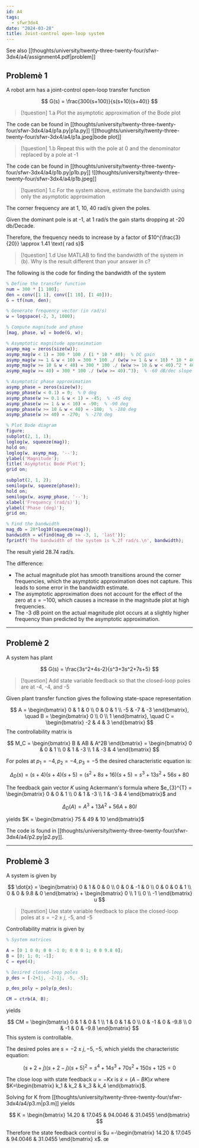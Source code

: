 ```yaml
---
id: A4
tags:
  - sfwr3dx4
date: "2024-03-28"
title: Joint-control open-loop system
---
```


See also [[thoughts/university/twenty-three-twenty-four/sfwr-3dx4/a4/assignment4.pdf|problem]]

## Problemè 1

A robot arm has a joint-control open-loop transfer function

$$
G(s) = \frac{300(s+100)}{s(s+10)(s+40)}
$$

> [!question] 1.a
> Plot the asymptotic approximation of the Bode plot

The code can be found in [[thoughts/university/twenty-three-twenty-four/sfwr-3dx4/a4/p1a.py|p1a.py]]
![[thoughts/university/twenty-three-twenty-four/sfwr-3dx4/a4/p1a.jpeg|bode plot]]

> [!question] 1.b
> Repeat this with the pole at 0 and the denominator replaced by a pole at -1

The code can be found in [[thoughts/university/twenty-three-twenty-four/sfwr-3dx4/a4/p1b.py|p1b.py]]
![[thoughts/university/twenty-three-twenty-four/sfwr-3dx4/a4/p1b.jpeg]]

> [!question] 1.c
> For the system above, estimate the bandwidth using only the asymptotic approximation

The corner frequency are at 1, 10, 40 rad/s given the poles.

Given the dominant pole is at -1, at 1 rad/s the gain starts dropping at -20 db/Decade.

Therefore, the frequency needs to increase by a factor of $10^{\frac{3}{20}} \approx 1.41 \text{ rad s}$

> [!question] 1.d
> Use MATLAB to find the bandwidth of the system in (b). Why is the result different than your answer in c?

The following is the code for finding the bandwidth of the system

```matlab
% Define the transfer function
num = 300 * [1 100];
den = conv([1 1], conv([1 10], [1 40]));
G = tf(num, den);

% Generate frequency vector (in rad/s)
w = logspace(-2, 3, 1000);

% Compute magnitude and phase
[mag, phase, w] = bode(G, w);

% Asymptotic magnitude approximation
asymp_mag = zeros(size(w));
asymp_mag(w < 1) = 300 * 100 / (1 * 10 * 40);  % DC gain
asymp_mag(w >= 1 & w < 10) = 300 * 100 ./ (w(w >= 1 & w < 10) * 10 * 40);  % -20 dB/dec slope
asymp_mag(w >= 10 & w < 40) = 300 * 100 ./ (w(w >= 10 & w < 40).^2 * 40);  % -40 dB/dec slope
asymp_mag(w >= 40) = 300 * 100 ./ (w(w >= 40).^3);  % -60 dB/dec slope

% Asymptotic phase approximation
asymp_phase = zeros(size(w));
asymp_phase(w < 0.1) = 0;  % 0 deg
asymp_phase(w >= 0.1 & w < 1) = -45;  % -45 deg
asymp_phase(w >= 1 & w < 10) = -90;  % -90 deg
asymp_phase(w >= 10 & w < 40) = -180;  % -180 deg
asymp_phase(w >= 40) = -270;  % -270 deg

% Plot Bode diagram
figure;
subplot(2, 1, 1);
loglog(w, squeeze(mag));
hold on;
loglog(w, asymp_mag, '--');
ylabel('Magnitude');
title('Asymptotic Bode Plot');
grid on;

subplot(2, 1, 2);
semilogx(w, squeeze(phase));
hold on;
semilogx(w, asymp_phase, '--');
xlabel('Frequency (rad/s)');
ylabel('Phase (deg)');
grid on;

% Find the bandwidth
mag_db = 20*log10(squeeze(mag));
bandwidth = w(find(mag_db >= -3, 1, 'last'));
fprintf('The bandwidth of the system is %.2f rad/s.\n', bandwidth);
```

The result yield 28.74 rad/s.

The difference:
- The actual magnitude plot has smooth transitions around the corner frequencies, which the asymptotic approximation does not capture. This leads to some error in the bandwidth estimate.
- The asymptotic approximation does not account for the effect of the zero at $s=-100$, which causes a increase in the magnitude plot at high frequencies.
- The -3 dB point on the actual magnitude plot occurs at a slightly higher frequency than predicted by the asymptotic approximation.
---
## Problemè 2

A system has plant

$$
G(s) = \frac{3s^2+4s-2}{s^3+3s^2+7s+5}
$$

> [!question]
> Add state variable feedback so that the closed-loop poles are at -4, -4, and -5

Given plant transfer function gives the following state-space representation

$$
A = \begin{bmatrix} 0 & 1 & 0 \\ 0 & 0 & 1 \\ -5 & -7 & -3 \end{bmatrix}, \quad B = \begin{bmatrix} 0 \\ 0 \\ 1 \end{bmatrix}, \quad C = \begin{bmatrix} -2 & 4 & 3 \end{bmatrix}
$$
The controllability matrix is

$$
M_C = \begin{bmatrix} B & AB & A^2B \end{bmatrix} = \begin{bmatrix} 0 & 0 & 1 \\ 0 & 1 & -3 \\ 1 & -3 & 4 \end{bmatrix}
$$

For poles at $p_1 = -4, p_2=-4, p_3 = -5$ the desired characteristic equation is:

$$
\Delta_D(s) = (s+4)(s+4)(s+5) = (s^2+8s+16)(s+5) = s^3 + 13s^2 + 56s + 80
$$

The feedback gain vector $K$ using Ackermann's formula where $e_{3}^{T} = \begin{bmatrix} 0 & 0 & 1 \\ 0 & 1 & -3 \\ 1 & -3 & 4 \end{bmatrix}$
and

$$
\Delta_D(A) = A^3 + 13A^2 + 56A + 80I
$$

yields $K = \begin{bmatrix} 75 & 49 & 10  \end{bmatrix}$

The code is found in [[thoughts/university/twenty-three-twenty-four/sfwr-3dx4/a4/p2.py|p2.py]].

---
## Problemè 3

A system is given by

$$
\dot{x} = \begin{bmatrix} 0 & 1 & 0 & 0 \\ 0 & 0 & -1 & 0 \\ 0 & 0 & 0 & 1 \\ 0 & 0 & 9.8 & 0 \end{bmatrix} + \begin{bmatrix} 0 \\ 1 \\ 0 \\ -1 \end{bmatrix} u
$$
> [!question]
> Use state variable feedback to place the closed-loop poles at $s= -2 \pm j$, -5, and -5

Controllability matrix is given by

```matlab
% System matrices

A = [0 1 0 0; 0 0 -1 0; 0 0 0 1; 0 0 9.8 0];
B = [0; 1; 0; -1];
C = eye(4);

% Desired closed-loop poles
p_des = [-2+1j, -2-1j, -5, -5];

p_des_poly = poly(p_des);

CM = ctrb(A, B);
```

yields

$$
CM = \begin{bmatrix} 0 & 1 & 0 & 1 \\ 1 & 0 & 1 & 0 \\ 0 & -1 & 0 & -9.8 \\ 0 & -1 & 0 & -9.8 \end{bmatrix}
$$
This system is controllable.

The desired poles are $s=-2 \pm j, -5, -5$, which yields the characteristic equation:

$$
(s+2+j)(s+2-j)(s+5)^2 = s^4 + 14s^3 + 70s^2 + 150s + 125 = 0
$$

The close loop with state feedback $u=-Kx$ is $\dot{x}=(A-BK)x$ where $K=\begin{bmatrix} k_1 & k_2 & k_3 & k_4 \end{bmatrix}$.

Solving for K from [[thoughts/university/twenty-three-twenty-four/sfwr-3dx4/a4/p3.m|p3.m]] yields

$$
K = \begin{bmatrix} 14.20 & 17.045 & 94.0046 & 31.0455 \end{bmatrix}
$$

Therefore the state feedback control is $u =-\begin{bmatrix} 14.20 & 17.045 & 94.0046 & 31.0455 \end{bmatrix} x$.
œ
